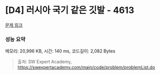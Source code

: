 # [D4] 러시아 국기 같은 깃발 - 4613 

[문제 링크](https://swexpertacademy.com/main/code/problem/problemDetail.do?contestProbId=AWQl9TIK8qoDFAXj) 

### 성능 요약

메모리: 20,996 KB, 시간: 140 ms, 코드길이: 2,082 Bytes



> 출처: SW Expert Academy, https://swexpertacademy.com/main/code/problem/problemList.do